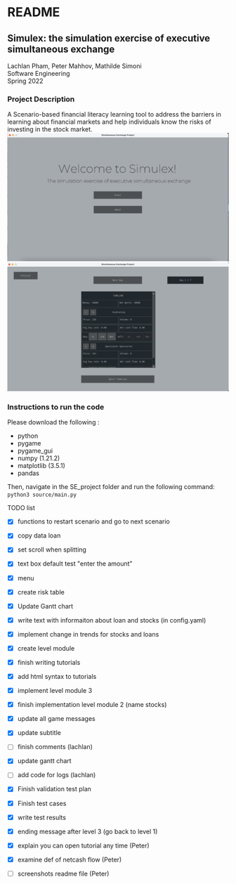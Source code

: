 # README

## Simulex: the simulation exercise of executive simultaneous exchange

Lachlan Pham, Peter Mahhov, Mathilde Simoni <br/>
Software Engineering <br/>
Spring 2022 <br/>

### Project Description
A Scenario-based financial literacy learning tool to address the barriers in learning about financial markets and help individuals know the risks of investing in the stock market.
![Alt text](screenshots/screenshot1.jpg?raw=true "Menu")
![Alt text](screenshots/screenshot2.jpg?raw=true "Game")

### Instructions to run the code
Please download the following :
* python 
* pygame
* pygame_gui
* numpy (1.21.2)
* matplotlib (3.5.1)
* pandas 

Then, navigate in the SE_project folder and run the following command: `python3 source/main.py`


TODO list
- [X] functions to restart scenario and go to next scenario
- [X] copy data loan
- [X] set scroll when splitting
- [X] text box default test "enter the amount"
- [X] menu 
- [X] create risk table
- [X] Update Gantt chart
- [X] write text with informaiton about loan and stocks (in config.yaml)
- [X] implement change in trends for stocks and loans
- [X] create level module
- [X] finish writing tutorials 
- [X] add html syntax to tutorials
- [X] implement level module 3
- [X] finish implementation level module 2 (name stocks)
- [X] update all game messages
- [X] update subtitle
- [ ] finish comments (lachlan)
- [X] update gantt chart
- [ ] add code for logs (lachlan)
- [X] Finish validation test plan
- [X] Finish test cases
- [X] write test results
- [X] ending message after level 3 (go back to level 1)
- [X] explain you can open tutorial any time (Peter)
- [X] examine def of netcash flow (Peter)
- [ ] screenshots readme file (Peter)

